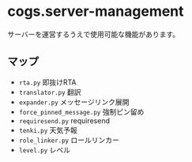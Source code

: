# cogs.server-management
サーバーを運営するうえで使用可能な機能があります。

## マップ
* `rta.py` 即抜けRTA
* `translator.py` 翻訳
* `expander.py` メッセージリンク展開
* `force_pinned_message.py` 強制ピン留め
* `requiresend.py` requiresend
* `tenki.py` 天気予報
* `role_linker.py` ロールリンカー
* `level.py` レベル